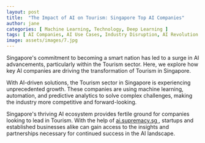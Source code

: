 ```yaml
---
layout: post
title:  "The Impact of AI on Tourism: Singapore Top AI Companies"
author: jane
categories: [ Machine Learning, Technology, Deep Learning ]
tags: [ AI Companies, AI Use Cases, Industry Disruption, AI Revolution ]
image: assets/images/7.jpg
---
```


Singapore's commitment to becoming a smart nation has led to a surge in AI advancements, particularly within the Tourism sector. Here, we explore how key AI companies are driving the transformation of Tourism in Singapore.

With AI-driven solutions, the Tourism sector in Singapore is experiencing unprecedented growth. These companies are using machine learning, automation, and predictive analytics to solve complex challenges, making the industry more competitive and forward-looking.

Singapore's thriving AI ecosystem provides fertile ground for companies looking to lead in Tourism. With the help of <a href="https://ai.supremacy.sg" target="_blank"> ai.supremacy.sg </a>, startups and established businesses alike can gain access to the insights and partnerships necessary for continued success in the AI landscape.

